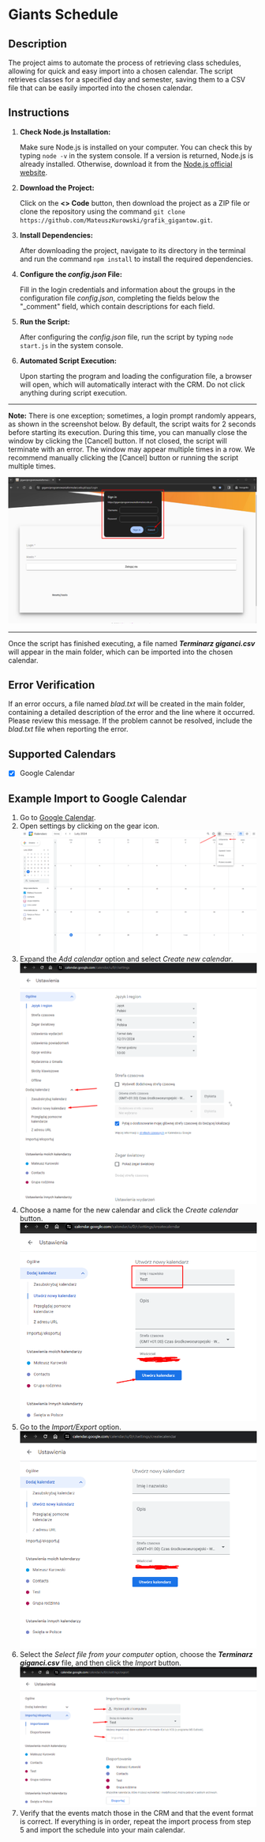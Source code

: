 # Giants Schedule

## Description

The project aims to automate the process of retrieving class schedules, allowing for quick and easy import into a chosen calendar. The script retrieves classes for a specified day and semester, saving them to a CSV file that can be easily imported into the chosen calendar.

## Instructions

1. **Check Node.js Installation:**

   Make sure Node.js is installed on your computer. You can check this by typing `node -v` in the system console. If a version is returned, Node.js is already installed. Otherwise, download it from the [Node.js official website](https://nodejs.org/en/download/current).

2. **Download the Project:**

   Click on the **<> Code** button, then download the project as a ZIP file or clone the repository using the command `git clone https://github.com/MateuszKurowski/grafik_gigantow.git`.

3. **Install Dependencies:**

   After downloading the project, navigate to its directory in the terminal and run the command `npm install` to install the required dependencies.

4. **Configure the _config.json_ File:**

   Fill in the login credentials and information about the groups in the configuration file _config.json_, completing the fields below the "\_comment" field, which contain descriptions for each field.

5. **Run the Script:**

   After configuring the _config.json_ file, run the script by typing `node start.js` in the system console.

6. **Automated Script Execution:**

   Upon starting the program and loading the configuration file, a browser will open, which will automatically interact with the CRM. Do not click anything during script execution.

---

**Note:** There is one exception; sometimes, a login prompt randomly appears, as shown in the screenshot below. By default, the script waits for 2 seconds before starting its execution. During this time, you can manually close the window by clicking the [Cancel] button. If not closed, the script will terminate with an error. The window may appear multiple times in a row. We recommend manually clicking the [Cancel] button or running the script multiple times.

![Login Prompt in CRM](img/wyskakujaceOkno.png)

---

Once the script has finished executing, a file named **_Terminarz giganci.csv_** will appear in the main folder, which can be imported into the chosen calendar.

## Error Verification

If an error occurs, a file named _blad.txt_ will be created in the main folder, containing a detailed description of the error and the line where it occurred. Please review this message. If the problem cannot be resolved, include the _blad.txt_ file when reporting the error.

## Supported Calendars

- [x] Google Calendar

## Example Import to Google Calendar

1. Go to [Google Calendar](https://calendar.google.com/).
2. Open settings by clicking on the gear icon.
   ![Open Settings](img/ustawieniaGoogle.png)
3. Expand the _Add calendar_ option and select _Create new calendar_.
   ![Create New Calendar](img/nowyKalendarzGoogle.png)
4. Choose a name for the new calendar and click the _Create calendar_ button.
   ![Creating New Calendar](img/utworzKalendarzGoogle.png)
5. Go to the _Import/Export_ option.
   ![Import/Export Option](img/importujEksportujGoogle.png)
6. Select the _Select file from your computer_ option, choose the **_Terminarz giganci.csv_** file, and then click the _Import_ button.
   ![Import into Calendar](img/importGoogle.png)
7. Verify that the events match those in the CRM and that the event format is correct. If everything is in order, repeat the import process from step 5 and import the schedule into your main calendar.
